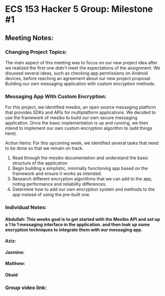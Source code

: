 # ECS 153 Hacker 5 Group: Milestone #1
####
## Meeting Notes:
### Changing Project Topics:
The main aspect of this meeting was to focus on our new project idea after we realized the first one didn't meet the expectations of the assignment.
We disussed several ideas, such as checking app permissions on Android devices, before reaching an agreement about our new project proposal: Building our own messaging application with custom encryption methods.

### Messaging App With Custom Encryption:
For this project, we identified mesibo, an open source messaging platform that provides SDKs and APIs for multiplatform applications. We decided to use the framework of mesibo to build our own secure messaging application. Once the basic implementation is up and running, we then intend to implement our own custom encryption algorithm to (add things here).

Action Items:
For this upcoming week, we identified several tasks that need to be done so that we remain on track.
1. Read through the mesibo documentation and understand the basic structure of the application
2. Begin building a simplistic, minimally functioning app based on the framework and ensure it works as intended.
3. Research different encryption algorithms that we can add to the app, noting performance and reliability differences.
4. Determine how to add our own encryption system and methods to the app instead of using the pre-built one.

### Individual Notes:

#### Abdullah: This weeks goal is to get started with the Mesibo API and set up a 1 to 1 messaging interface in the application. and then look up some encryption techniques to integrate them with our messaging app. 
#### Aziz:
#### Jasmine:
#### Matthew:
#### Obaid




### Group video link:
